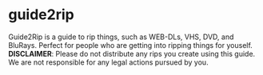 # guide2rip
Guide2Rip is a guide to rip things, such as WEB-DLs, VHS, DVD, and BluRays. Perfect for people who are getting into ripping things for youself.
**DISCLAIMER**: Please do not distribute any rips you create using this guide. We are not responsible for any legal actions pursued by you.
